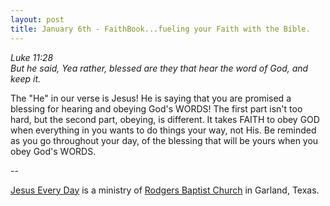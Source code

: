 ```yaml
---
layout: post
title: January 6th - FaithBook...fueling your Faith with the Bible.
---
```


_Luke 11:28  
But he said, Yea rather, blessed are they that hear the word of God,
and keep it._

The "He" in our verse is Jesus! He is saying that you are promised
a blessing for hearing and obeying God's WORDS! The first part isn't
too hard, but the second part, obeying, is different. It takes FAITH
to obey GOD when everything in you wants to do things your way, not
His. Be reminded as you go throughout your day, of the blessing that
will be yours when you obey God's WORDS.

 --

<a href=http://jesuseveryday.net>Jesus Every Day</a> is a ministry of <a href=http://rodgersbaptist.net>Rodgers Baptist Church</a> in Garland, Texas.
